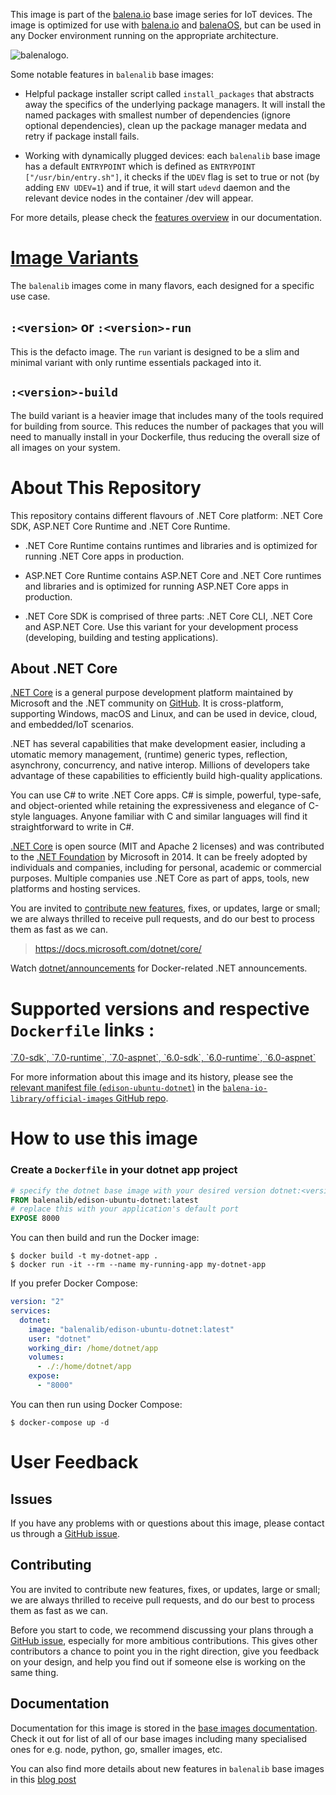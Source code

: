 <!-- THIS IS AUTO-GENERATED CONTENT. DO NOT MANUALLY EDIT. -->

This image is part of the [balena.io][balena] base image series for IoT devices. The image is optimized for use with [balena.io][balena] and [balenaOS][balena-os], but can be used in any Docker environment running on the appropriate architecture.

![balenalogo](https://avatars2.githubusercontent.com/u/6157842?s=200&v=4).

Some notable features in `balenalib` base images:

- Helpful package installer script called `install_packages` that abstracts away the specifics of the underlying package managers. It will install the named packages with smallest number of dependencies (ignore optional dependencies), clean up the package manager medata and retry if package install fails.

- Working with dynamically plugged devices: each `balenalib` base image has a default `ENTRYPOINT` which is defined as `ENTRYPOINT ["/usr/bin/entry.sh"]`, it checks if the `UDEV` flag is set to true or not (by adding `ENV UDEV=1`) and if true, it will start `udevd` daemon and the relevant device nodes in the container /dev will appear.

For more details, please check the [features overview](https://www.balena.io/docs/reference/base-images/base-images/#features-overview) in our documentation.

# [Image Variants][variants]

The `balenalib` images come in many flavors, each designed for a specific use case.

## `:<version>` or `:<version>-run`

This is the defacto image. The `run` variant is designed to be a slim and minimal variant with only runtime essentials packaged into it.

## `:<version>-build`

The build variant is a heavier image that includes many of the tools required for building from source. This reduces the number of packages that you will need to manually install in your Dockerfile, thus reducing the overall size of all images on your system.

[variants]: https://www.balena.io/docs/reference/base-images/base-images/#run-vs-build?ref=dockerhub

# About This Repository

This repository contains different flavours of .NET Core platform: .NET Core SDK, ASP.NET Core Runtime and .NET Core Runtime.

- .NET Core Runtime contains runtimes and libraries and is optimized for running .NET Core apps in production.

- ASP.NET Core Runtime contains ASP.NET Core and .NET Core runtimes and libraries and is optimized for running ASP.NET Core apps in production.

- .NET Core SDK is comprised of three parts: .NET Core CLI, .NET Core and ASP.NET Core. Use this variant for your development process (developing, building and testing applications).

## About .NET Core

[.NET Core](https://docs.microsoft.com/dotnet/core/) is a general purpose development platform maintained by Microsoft and the .NET community on [GitHub](https://github.com/dotnet/core). It is cross-platform, supporting Windows, macOS and Linux, and can be used in device, cloud, and embedded/IoT scenarios.

.NET has several capabilities that make development easier, including a utomatic memory management, (runtime) generic types, reflection, asynchrony, concurrency, and native interop. Millions of developers take advantage of these capabilities to efficiently build high-quality applications.

You can use C# to write .NET Core apps. C# is simple, powerful, type-safe, and object-oriented while retaining the expressiveness and elegance of C-style languages. Anyone familiar with C and similar languages will find it straightforward to write in C#.

[.NET Core](https://github.com/dotnet/core) is open source (MIT and Apache 2 licenses) and was contributed to the [.NET Foundation](http://dotnetfoundation.org) by Microsoft in 2014. It can be freely adopted by individuals and companies, including for personal, academic or commercial purposes. Multiple companies use .NET Core as part of apps, tools, new platforms and hosting services.

You are invited to [contribute new features](https://github.com/dotnet/core/blob/master/CONTRIBUTING.md), fixes, or updates, large or small; we are always thrilled to receive pull requests, and do our best to process them as fast as we can.

> https://docs.microsoft.com/dotnet/core/

Watch [dotnet/announcements](https://github.com/dotnet/announcements/labels/Docker) for Docker-related .NET announcements.

# Supported versions and respective `Dockerfile` links :

[&#x60;7.0-sdk&#x60;, &#x60;7.0-runtime&#x60;, &#x60;7.0-aspnet&#x60;, &#x60;6.0-sdk&#x60;, &#x60;6.0-runtime&#x60;, &#x60;6.0-aspnet&#x60;](https://github.com/balena-io-library/base-images/tree/master/balena-base-images/dotnet/edison/ubuntu/)

For more information about this image and its history, please see the [relevant manifest file (`edison-ubuntu-dotnet`)](https://github.com/balena-io-library/official-images/blob/master/library/edison-ubuntu-dotnet) in the [`balena-io-library/official-images` GitHub repo](https://github.com/balena-io-library/official-images).

# How to use this image

### Create a `Dockerfile` in your dotnet app project

```dockerfile
# specify the dotnet base image with your desired version dotnet:<version>
FROM balenalib/edison-ubuntu-dotnet:latest
# replace this with your application's default port
EXPOSE 8000
```

You can then build and run the Docker image:

```console
$ docker build -t my-dotnet-app .
$ docker run -it --rm --name my-running-app my-dotnet-app
```

If you prefer Docker Compose:

```yml
version: "2"
services:
  dotnet:
    image: "balenalib/edison-ubuntu-dotnet:latest"
    user: "dotnet"
    working_dir: /home/dotnet/app
    volumes:
      - ./:/home/dotnet/app
    expose:
      - "8000"
```

You can then run using Docker Compose:

```console
$ docker-compose up -d
```

# User Feedback

## Issues

If you have any problems with or questions about this image, please contact us through a [GitHub issue](https://github.com/balena-io-library/base-images/issues).

## Contributing

You are invited to contribute new features, fixes, or updates, large or small; we are always thrilled to receive pull requests, and do our best to process them as fast as we can.

Before you start to code, we recommend discussing your plans through a [GitHub issue](https://github.com/balena-io-library/base-images/issues), especially for more ambitious contributions. This gives other contributors a chance to point you in the right direction, give you feedback on your design, and help you find out if someone else is working on the same thing.

## Documentation

Documentation for this image is stored in the [base images documentation][docs]. Check it out for list of all of our base images including many specialised ones for e.g. node, python, go, smaller images, etc.

You can also find more details about new features in `balenalib` base images in this [blog post][migration-docs]

[docs]: https://www.balena.io/docs/reference/base-images/base-images/#balena-base-images?ref=dockerhub
[variants]: https://www.balena.io/docs/reference/base-images/base-images/#run-vs-build?ref=dockerhub
[migration-docs]: https://www.balena.io/blog/new-year-new-balena-base-images/?ref=dockerhub
[balena]: https://balena.io/?ref=dockerhub
[balena-os]: https://www.balena.io/os/?ref=dockerhub